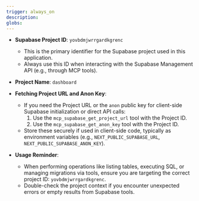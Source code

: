 ```yaml
---
trigger: always_on
description: 
globs: 
---
```

- **Supabase Project ID**: `yovbdmjwrrgardkgrenc`
  - This is the primary identifier for the Supabase project used in this application.
  - Always use this ID when interacting with the Supabase Management API (e.g., through MCP tools).

- **Project Name**: `dashboard`

- **Fetching Project URL and Anon Key**:
  - If you need the Project URL or the `anon` public key for client-side Supabase initialization or direct API calls:
    1. Use the `mcp_supabase_get_project_url` tool with the Project ID.
    2. Use the `mcp_supabase_get_anon_key` tool with the Project ID.
  - Store these securely if used in client-side code, typically as environment variables (e.g., `NEXT_PUBLIC_SUPABASE_URL`, `NEXT_PUBLIC_SUPABASE_ANON_KEY`).

- **Usage Reminder**:
  - When performing operations like listing tables, executing SQL, or managing migrations via tools, ensure you are targeting the correct project ID: `yovbdmjwrrgardkgrenc`.
  - Double-check the project context if you encounter unexpected errors or empty results from Supabase tools.
